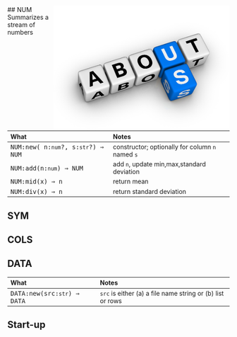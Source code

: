 <img align=right width=400 src='about.jpg'>
## NUM	
Summarizes a stream of numbers	

| What | Notes |
|:---|:---|
| <tt>NUM:new(  n:`num`?, s:`str`?) &rArr;  NUM</tt> |   constructor; optionally for column `n` named `s`  |
| <tt>NUM:add(n:`num`) &rArr;  NUM</tt> |  add `n`, update min,max,standard deviation |
| <tt>NUM:mid(x) &rArr;  n</tt> |  return mean |
| <tt>NUM:div(x) &rArr;  n</tt> |  return standard deviation |


## SYM	
## COLS	
## DATA	

| What | Notes |
|:---|:---|
| <tt>DATA:new(src:`str`) &rArr;  DATA</tt> |  `src` is either (a) a file name string or (b) list or rows |


## Start-up	
